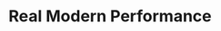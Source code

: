 ---
title: "Real Modern Performance"
url: /alexandria/real-modern-performance/
shop: Autowerkstatt
---